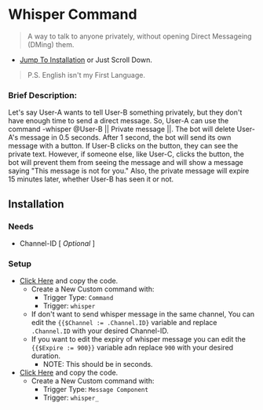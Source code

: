 # Whisper Command
> A way to talk to anyone privately, without opening Direct Messageing (DMing) them.
- [Jump To Installation](https://github.com/YourFriendSub/YAGPDB.xyz-CCs/tree/main/Whisper#installation) or Just Scroll Down.
> P.S. English isn't my First Language.
### Brief Description:
Let's say User-A wants to tell User-B something privately, but they don't have enough time to send a direct message. So, User-A can use the command -whisper @User-B || Private message ||. The bot will delete User-A's message in 0.5 seconds. After 1 second, the bot will send its own message with a button. If User-B clicks on the button, they can see the private text. However, if someone else, like User-C, clicks the button, the bot will prevent them from seeing the message and will show a message saying "This message is not for you." Also, the private message will expire 15 minutes later, whether User-B has seen it or not.


## Installation
### Needs
- Channel-ID [ *Optional* ]
### Setup
- [Click Here](https://github.com/YourFriendSub/YAGPDB.xyz-CCs/blob/main/Whisper/Code%20Files/Command.yag) and copy the code.
  - Create a New Custom command with:
    - Trigger Type: `Command`
    - Trigger: `whisper`
  - If don't want to send whisper message in the same channel, You can edit the `{{$Channel := .Channel.ID}` variable and replace `.Channel.ID` with your desired Channel-ID.
  - If you want to edit the expiry of whisper message you can edit the `{{$Expire := 900}}` variable adn replace `900` with your desired duration.
    - NOTE: This should be in seconds.
- [Click Here](https://github.com/YourFriendSub/YAGPDB.xyz-CCs/blob/main/Whisper/Code%20Files/Component.yag) and copy the code.
  - Create a New Custom command with:
    - Trigger Type: `Message Component`
    - Trigger: `whisper_`
